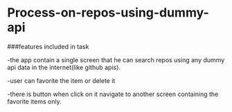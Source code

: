 # Process-on-repos-using-dummy-api
###features included in task

-the app contain a single screen that he can search repos using any dummy api data in the internet(like github apis).

-user can favorite the item or delete it

-there is button when click on it navigate to another screen containing the favorite items only.

